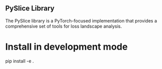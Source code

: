 ## PySlice Library

The PySlice library is a PyTorch-focused implementation that provides a comprehensive set of tools for loss landscape analysis.

# Install in development mode
pip install -e .
```
